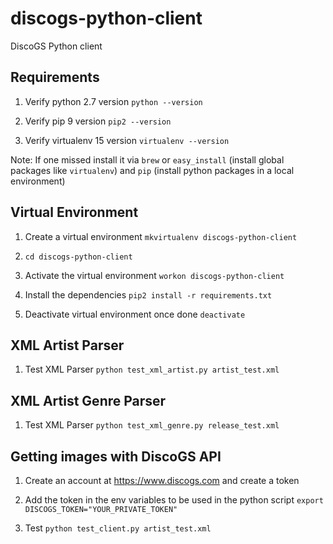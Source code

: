 # discogs-python-client
DiscoGS Python client

## Requirements

1. Verify python 2.7 version `python --version`

2. Verify pip 9 version `pip2 --version`

3. Verify virtualenv 15 version `virtualenv --version`

Note: If one missed install it via `brew` or `easy_install` (install global packages like `virtualenv`) and `pip` (install python packages in a local environment)

## Virtual Environment

1. Create a virtual environment `mkvirtualenv discogs-python-client`

2. `cd discogs-python-client`

3. Activate the virtual environment `workon discogs-python-client`

4. Install the dependencies `pip2 install -r requirements.txt`

5. Deactivate virtual environment once done `deactivate`

## XML Artist Parser

1. Test XML Parser `python test_xml_artist.py artist_test.xml`

## XML Artist Genre Parser

1. Test XML Parser `python test_xml_genre.py release_test.xml`

## Getting images with DiscoGS API

1. Create an account at https://www.discogs.com and create a token

2. Add the token in the env variables to be used in the python script `export DISCOGS_TOKEN="YOUR_PRIVATE_TOKEN"`

3. Test `python test_client.py artist_test.xml`
